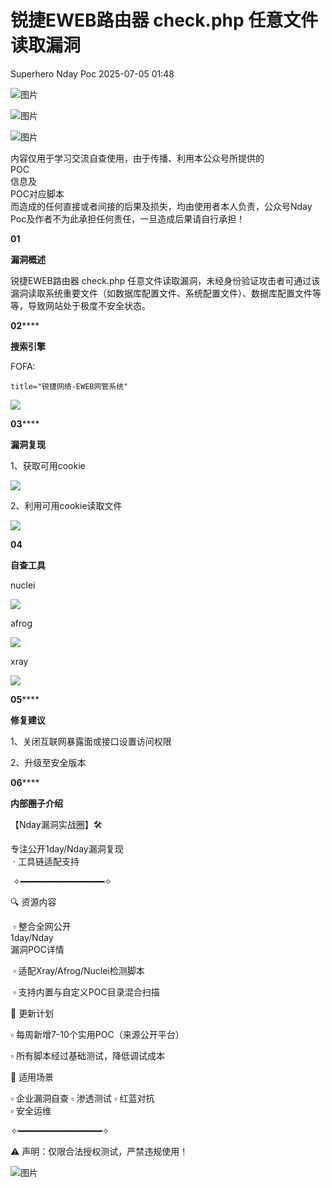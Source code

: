 #  锐捷EWEB路由器 check.php 任意文件读取漏洞  
Superhero  Nday Poc   2025-07-05 01:48  
  
![图片](https://mmbiz.qpic.cn/mmbiz_png/Melo944GVOJECe5vg2C5YWgpyo1D5bCkYN4sZibCVo6EFo0N9b7Kib4I4N6j6Y10tynLOdgov9ibUmaNwW5yeoCbQ/640?wx_fmt=other&from=appmsg&wxfrom=5&wx_lazy=1&wx_co=1&tp=webp "")  
  
![图片](https://mmbiz.qpic.cn/mmbiz_png/Melo944GVOJECe5vg2C5YWgpyo1D5bCkhic5lbbPcpxTLtLccZ04WhwDotW7g2b3zBgZeS5uvFH4dxf0tj0Rutw/640?wx_fmt=other&from=appmsg&wxfrom=5&wx_lazy=1&wx_co=1&tp=webp "")  
  
![图片](https://mmbiz.qpic.cn/mmbiz_png/Melo944GVOJECe5vg2C5YWgpyo1D5bCk524CiapZejYicic1Hf8LPt8qR893A3IP38J3NMmskDZjyqNkShewpibEfA/640?wx_fmt=other&from=appmsg&wxfrom=5&wx_lazy=1&wx_co=1&tp=webp "")  
  
内容仅用于学习交流自查使用，由于传播、利用本公众号所提供的  
POC  
信息及  
POC对应脚本  
而造成的任何直接或者间接的后果及损失，均由使用者本人负责，公众号Nday Poc及作者不为此承担任何责任，一旦造成后果请自行承担！  
  
  
**01**  
  
**漏洞概述**  
  
  
锐捷EWEB路由器 check.php 任意文件读取漏洞，未经身份验证攻击者可通过该漏洞读取系统重要文件（如数据库配置文件、系统配置文件）、数据库配置文件等等，导致网站处于极度不安全状态。  
  
**02******  
  
**搜索引擎**  
  
  
FOFA:  
```
title="锐捷网络-EWEB网管系统"
```  
  
![](https://mmbiz.qpic.cn/sz_mmbiz_png/wnJTy44dqwJGSgPia1vPJrlFM7K55ibZ1usk91wMTfXZAWCLNnIBXWSANXFVDeibqgUjwsztK7cUUr46CmQbdQKtQ/640?wx_fmt=png&from=appmsg "")  
  
  
**03******  
  
**漏洞复现**  
  
1、获取可用cookie  
  
![](https://mmbiz.qpic.cn/sz_mmbiz_png/wnJTy44dqwJGSgPia1vPJrlFM7K55ibZ1uQadopgERIaTFEp0YCunGn5c8k4gk21wGzcj9BClGCmF7czvJ49iatkA/640?wx_fmt=png&from=appmsg "")  
  
2、利用可用cookie读取文件  
  
![](https://mmbiz.qpic.cn/sz_mmbiz_png/wnJTy44dqwJGSgPia1vPJrlFM7K55ibZ1usS5MyiaJhpfjK1g9ua7FzlYS4vv2mL2Liap0yZknjNJSxQ6rWND7nLdA/640?wx_fmt=png&from=appmsg "")  
  
  
**04**  
  
**自查工具**  
  
  
nuclei  
  
![](https://mmbiz.qpic.cn/sz_mmbiz_png/wnJTy44dqwJGSgPia1vPJrlFM7K55ibZ1u5ZTbdz7cyicf8jsDM9PUhJlgzkBBZDLarthDhlOqLjjpTj7PSt9OgdA/640?wx_fmt=png&from=appmsg "")  
  
afrog  
  
![](https://mmbiz.qpic.cn/sz_mmbiz_png/wnJTy44dqwJGSgPia1vPJrlFM7K55ibZ1uccguf5iclicXJ5lPsFzVaygRY1pZxqzbT7Y9EjEkHbCbvEzdgnLr0J7w/640?wx_fmt=png&from=appmsg "")  
  
xray  
  
![](https://mmbiz.qpic.cn/sz_mmbiz_png/wnJTy44dqwJGSgPia1vPJrlFM7K55ibZ1ulxSozpvSumXB8Sw5eBCcXhYJsuszWibMR6I7OKs9MJpm3ZudyqibByxA/640?wx_fmt=png&from=appmsg "")  
  
  
**05******  
  
**修复建议**  
  
  
1、关闭互联网暴露面或接口设置访问权限  
  
2、升级至安全版本  
  
  
**06******  
  
**内部圈子介绍**  
  
  
【Nday漏洞实战圈】🛠️   
  
专注公开1day/Nday漏洞复现  
 · 工具链适配支持  
  
 ✧━━━━━━━━━━━━━━━━✧   
  
🔍 资源内容  
  
 ▫️ 整合全网公开  
1day/Nday  
漏洞POC详情  
  
 ▫️ 适配Xray/Afrog/Nuclei检测脚本  
  
 ▫️ 支持内置与自定义POC目录混合扫描   
  
🔄 更新计划   
  
▫️ 每周新增7-10个实用POC（来源公开平台）   
  
▫️ 所有脚本经过基础测试，降低调试成本   
  
🎯 适用场景   
  
▫️ 企业漏洞自查 ▫️ 渗透测试 ▫️ 红蓝对抗   
▫️ 安全运维  
  
✧━━━━━━━━━━━━━━━━✧   
  
⚠️ 声明：仅限合法授权测试，严禁违规使用！  
  
![图片](https://mmbiz.qpic.cn/sz_mmbiz_png/wnJTy44dqwL0IhuZBhAUQUAM6jESCvAneFtsibkxjUjmlq23IJNV84GljSiar5S6uh0OdeRIl7CyN8ecFFHiciaia5g/640?wx_fmt=png&from=appmsg&watermark=1&wxfrom=5&wx_lazy=1&tp=webp "")  
  
  
